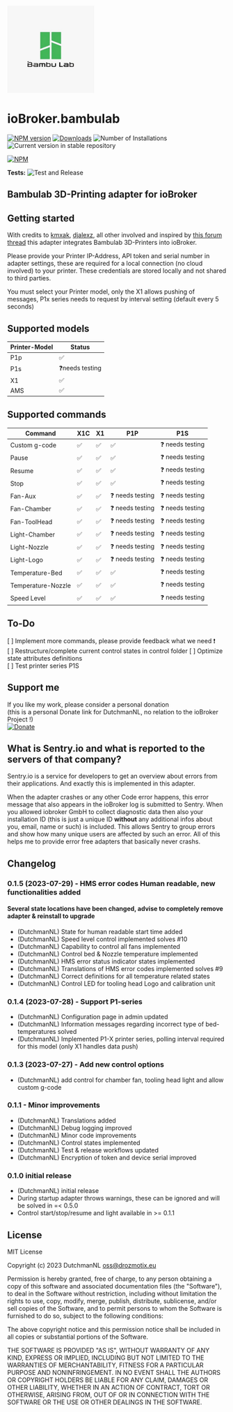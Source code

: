 <img src="admin/bambulab.png" alt="Logo" width="200"/>

# ioBroker.bambulab

[![NPM version](https://img.shields.io/npm/v/iobroker.bambulab.svg)](https://www.npmjs.com/package/iobroker.bambulab)
[![Downloads](https://img.shields.io/npm/dm/iobroker.bambulab.svg)](https://www.npmjs.com/package/iobroker.bambulab)
![Number of Installations](https://iobroker.live/badges/bambulab-installed.svg)
![Current version in stable repository](https://iobroker.live/badges/bambulab-stable.svg)

[![NPM](https://nodei.co/npm/iobroker.bambulab.png?downloads=true)](https://nodei.co/npm/iobroker.bambulab/)

**Tests:** ![Test and Release](https://github.com/DrozmotiX/ioBroker.bambulab/workflows/Test%20and%20Release/badge.svg)

## Bambulab 3D-Printing adapter for ioBroker

## Getting started

With credits to [kmxak](https://forum.iobroker.net/user/kmxak), [djalexz](https://forum.iobroker.net/user/djalexz), all other involved and inspired by [this forum thread](https://forum.iobroker.net/topic/61585/bambu-lab-3d-drucker-mqtt-integration)
this adapter integrates Bambulab 3D-Printers into ioBroker.

Please provide your Printer IP-Address, API token and serial number in adapter settings, these are required for a local connection (no cloud involved) to your printer.
These credentials are stored locally and not shared to third parties.

You must select your Printer model, only the X1 allows pushing of messages, P1x series needs to request by interval setting (default every 5 seconds)

## Supported models
| Printer-Model | Status                  |
|---------------|-------------------------|
| P1p           | :white_check_mark:      |
| P1s           | :question:needs testing |
| X1            | :white_check_mark:      |
| AMS           | :white_check_mark:      |

## Supported commands
| Command            | X1C                 | X1                  | P1P                      | P1S                      |
|--------------------|---------------------|---------------------|--------------------------|--------------------------|
| Custom g-code      | :white_check_mark:  | :white_check_mark:  | :white_check_mark:       | :question: needs testing |
| Pause              | :white_check_mark:  | :white_check_mark:  | :white_check_mark:       | :question: needs testing |
| Resume             | :white_check_mark:  | :white_check_mark:  | :white_check_mark:       | :question: needs testing |
| Stop               | :white_check_mark:  | :white_check_mark:  | :white_check_mark:       | :question: needs testing |
| Fan-Aux            | :white_check_mark:  | :white_check_mark:  | :question: needs testing | :question: needs testing |
| Fan-Chamber        | :white_check_mark:  | :white_check_mark:  | :question: needs testing | :question: needs testing |
| Fan-ToolHead       | :white_check_mark:  | :white_check_mark:  | :question: needs testing | :question: needs testing |
| Light-Chamber      | :white_check_mark:  | :white_check_mark:  | :question: needs testing | :question: needs testing |
| Light-Nozzle       | :white_check_mark:  | :white_check_mark:  | :question: needs testing | :question: needs testing |
| Light-Logo         | :white_check_mark:  | :white_check_mark:  | :question: needs testing | :question: needs testing |
| Temperature-Bed    | :white_check_mark:  | :white_check_mark:  | :white_check_mark:       | :question: needs testing |
| Temperature-Nozzle | :white_check_mark:  | :white_check_mark:  | :white_check_mark:       | :question: needs testing |
| Speed Level        | :white_check_mark:  | :white_check_mark:  | :white_check_mark:       | :question: needs testing |

## To-Do
[ ] Implement more commands, please provide feedback what we need :exclamation:  
[ ] Restructure/complete current control states in control folder
[ ] Optimize state attributes definitions  
[ ] Test printer series P1S  

## Support me
If you like my work, please consider a personal donation  
(this is a personal Donate link for DutchmanNL, no relation to the ioBroker Project !)  
[![Donate](https://raw.githubusercontent.com/DrozmotiX/ioBroker.sourceanalytix/master/admin/button.png)](http://paypal.me/DutchmanNL)

## What is Sentry.io and what is reported to the servers of that company?
Sentry.io is a service for developers to get an overview about errors from their applications. And exactly this is implemented in this adapter.

When the adapter crashes or any other Code error happens, this error message that also appears in the ioBroker log is submitted to Sentry. When you allowed iobroker GmbH to collect diagnostic data then also your installation ID (this is just a unique ID **without** any additional infos about you, email, name or such) is included. This allows Sentry to group errors and show how many unique users are affected by such an error. All of this helps me to provide error free adapters that basically never crashs.


## Changelog
<!--
	Placeholder for the next version (at the beginning of the line):
	### **WORK IN PROGRESS**
-->
### 0.1.5 (2023-07-29) - HMS error codes Human readable, new functionalities added
#### Several state locations have been changed, advise to completely remove adapter & reinstall to upgrade
* (DutchmanNL) State for human readable start time added
* (DutchmanNL) Speed level control implemented solves #10
* (DutchmanNL) Capability to control all fans implemented
* (DutchmanNL) Control bed & Nozzle temperature implemented
* (DutchmanNL) HMS error status indicator states implemented
* (DutchmanNL) Translations of HMS error codes implemented solves #9
* (DutchmanNL) Correct definitions for all temperature related states
* (DutchmanNL) Control LED for tooling head Logo and calibration unit

### 0.1.4 (2023-07-28) - Support P1-series
* (DutchmanNL) Configuration page in admin updated
* (DutchmanNL) Information messages regarding incorrect type of bed-temperatures solved
* (DutchmanNL) Implemented P1-X printer series, polling interval required for this model (only X1 handles data push)

### 0.1.3 (2023-07-27) - Add new control options
* (DutchmanNL) add control for chamber fan, tooling head light and allow custom g-code

### 0.1.1 - Minor improvements
* (DutchmanNL) Translations added
* (DutchmanNL) Debug logging improved
* (DutchmanNL) Minor code improvements
* (DutchmanNL) Control states implemented
* (DutchmanNL) Test & release workflows updated
* (DutchmanNL) Encryption of token and device serial improved

### 0.1.0 initial release
* (DutchmanNL) initial release
* During startup adapter throws warnings, these can be ignored and will be solved in =< 0.5.0
* Control start/stop/resume and light available in >= 0.1.1

## License
MIT License

Copyright (c) 2023 DutchmanNL <oss@drozmotix.eu>

Permission is hereby granted, free of charge, to any person obtaining a copy
of this software and associated documentation files (the "Software"), to deal
in the Software without restriction, including without limitation the rights
to use, copy, modify, merge, publish, distribute, sublicense, and/or sell
copies of the Software, and to permit persons to whom the Software is
furnished to do so, subject to the following conditions:

The above copyright notice and this permission notice shall be included in all
copies or substantial portions of the Software.

THE SOFTWARE IS PROVIDED "AS IS", WITHOUT WARRANTY OF ANY KIND, EXPRESS OR
IMPLIED, INCLUDING BUT NOT LIMITED TO THE WARRANTIES OF MERCHANTABILITY,
FITNESS FOR A PARTICULAR PURPOSE AND NONINFRINGEMENT. IN NO EVENT SHALL THE
AUTHORS OR COPYRIGHT HOLDERS BE LIABLE FOR ANY CLAIM, DAMAGES OR OTHER
LIABILITY, WHETHER IN AN ACTION OF CONTRACT, TORT OR OTHERWISE, ARISING FROM,
OUT OF OR IN CONNECTION WITH THE SOFTWARE OR THE USE OR OTHER DEALINGS IN THE
SOFTWARE.